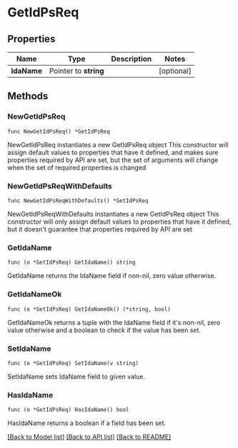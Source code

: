 # GetIdPsReq

## Properties

Name | Type | Description | Notes
------------ | ------------- | ------------- | -------------
**IdaName** | Pointer to **string** |  | [optional] 

## Methods

### NewGetIdPsReq

`func NewGetIdPsReq() *GetIdPsReq`

NewGetIdPsReq instantiates a new GetIdPsReq object
This constructor will assign default values to properties that have it defined,
and makes sure properties required by API are set, but the set of arguments
will change when the set of required properties is changed

### NewGetIdPsReqWithDefaults

`func NewGetIdPsReqWithDefaults() *GetIdPsReq`

NewGetIdPsReqWithDefaults instantiates a new GetIdPsReq object
This constructor will only assign default values to properties that have it defined,
but it doesn't guarantee that properties required by API are set

### GetIdaName

`func (o *GetIdPsReq) GetIdaName() string`

GetIdaName returns the IdaName field if non-nil, zero value otherwise.

### GetIdaNameOk

`func (o *GetIdPsReq) GetIdaNameOk() (*string, bool)`

GetIdaNameOk returns a tuple with the IdaName field if it's non-nil, zero value otherwise
and a boolean to check if the value has been set.

### SetIdaName

`func (o *GetIdPsReq) SetIdaName(v string)`

SetIdaName sets IdaName field to given value.

### HasIdaName

`func (o *GetIdPsReq) HasIdaName() bool`

HasIdaName returns a boolean if a field has been set.


[[Back to Model list]](../README.md#documentation-for-models) [[Back to API list]](../README.md#documentation-for-api-endpoints) [[Back to README]](../README.md)


